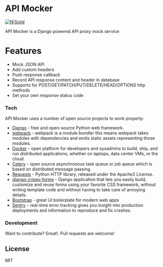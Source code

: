 # API Mocker

[![N|Solid](https://circleci.com/gh/paveu/api_mocker/tree/develop.svg?style=shield&circle-token=fefd1e0b319193750fb2dc1a545cca97ddba350c)](https://github.com/paveu/api_mocker)

API Mocker is a Django powered API proxy mock service

# Features

  - Mock JSON API
  - Add custom headers
  - Push response callback
  - Record API response content and header in database
  - Supports for POST/GET/PATCH/PUT/DELETE/HEAD/OPTIONS http methods
  - Set your own response status code


### Tech

API Mocker uses a number of open source projects to work properly:

* [Django](https://www.djangoproject.com/) - free and open-source Python web framework.
* [webpack](https://webpack.github.io/) - webpack is a module bundler this means webpack takes modules with dependencies and emits static assets representing those modules.
* [Docker](https://www.docker.com/) - open platform for developers and sysadmins to build, ship, and run distributed applications, whether on laptops, data center VMs, or the cloud.
* [Celery](http://www.celeryproject.org/) - open source asynchronous task queue or job queue which is based on distributed message passing.
* [Requests](http://docs.python-requests.org/en/master/) - Python HTTP library, released under the Apache2 License.
* [django-crispy-forms](https://django-crispy-forms.readthedocs.io/en/latest/) - Django application that lets you easily build, customize and reuse forms using your favorite CSS framework, without writing template code and without having to take care of annoying details.
* [Bootstrap](https://getbootstrap.com/) - great UI boilerplate for modern web apps
* [Sentry](https://sentry.io/) - real-time error tracking gives you insight into production deployments and information to reproduce and fix crashes.


### Development

Want to contribute? Great!. Pull requests are welcome!


License
----

MIT
